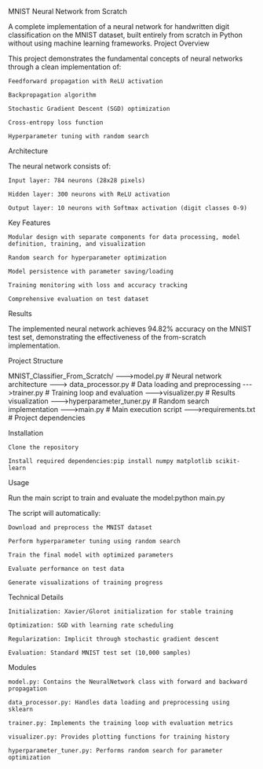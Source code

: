 MNIST Neural Network from Scratch

A complete implementation of a neural network for handwritten digit classification on the MNIST dataset, built entirely from scratch in Python without using machine learning frameworks.
Project Overview

This project demonstrates the fundamental concepts of neural networks through a clean implementation of:

    Feedforward propagation with ReLU activation

    Backpropagation algorithm

    Stochastic Gradient Descent (SGD) optimization

    Cross-entropy loss function

    Hyperparameter tuning with random search

Architecture

The neural network consists of:

    Input layer: 784 neurons (28x28 pixels)

    Hidden layer: 300 neurons with ReLU activation

    Output layer: 10 neurons with Softmax activation (digit classes 0-9)

Key Features

    Modular design with separate components for data processing, model definition, training, and visualization

    Random search for hyperparameter optimization

    Model persistence with parameter saving/loading

    Training monitoring with loss and accuracy tracking

    Comprehensive evaluation on test dataset

Results

The implemented neural network achieves 94.82% accuracy on the MNIST test set, demonstrating the effectiveness of the from-scratch implementation.

Project Structure

MNIST_Classifier_From_Scratch/
--->model.py                 # Neural network architecture
---> data_processor.py       # Data loading and preprocessing
--->trainer.py               # Training loop and evaluation
--->visualizer.py            # Results visualization
--->hyperparameter_tuner.py  # Random search implementation
--->main.py                  # Main execution script
--->requirements.txt         # Project dependencies

Installation

    Clone the repository

    Install required dependencies:pip install numpy matplotlib scikit-learn

Usage

Run the main script to train and evaluate the model:python main.py

The script will automatically:

    Download and preprocess the MNIST dataset

    Perform hyperparameter tuning using random search

    Train the final model with optimized parameters

    Evaluate performance on test data

    Generate visualizations of training progress

Technical Details

    Initialization: Xavier/Glorot initialization for stable training

    Optimization: SGD with learning rate scheduling

    Regularization: Implicit through stochastic gradient descent

    Evaluation: Standard MNIST test set (10,000 samples)

Modules

    model.py: Contains the NeuralNetwork class with forward and backward propagation

    data_processor.py: Handles data loading and preprocessing using sklearn

    trainer.py: Implements the training loop with evaluation metrics

    visualizer.py: Provides plotting functions for training history

    hyperparameter_tuner.py: Performs random search for parameter optimization